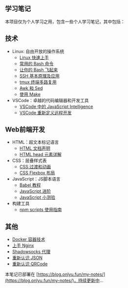 ## 学习笔记

本项目仅为个人学习之用，包含一些个人学习笔记，其中包括：

## 技术

- Linux: 自由开放的操作系统
  - [Linux 快速上手](./linux/easy_linux.md)
  - [常用的 Bash 命令](./linux/bash-commands.md)
  - [让你的 Bash 飞起来](./linux/master-bash.md)
  - [SSH 基本原理及应用](./linux/introduction-to-ssh.md)
  - [tmux 终端多路复用](./linux/tmux.md)
  - [Awk 和 Sed](./linux/awk-sed.md)
  - [使用 Make](./linux/using-make.md)
- VSCode：卓越的代码编辑器和开发工具
  - [VSCode 中的 JavaScript Intelligence](./develop-tool/vscode/js-intelligence.md)
  - [VSCode 重新定义远程开发](./develop-tool/vscode/remote-development.md)

## Web前端开发

- HTML：超文本标记语言
  - [HTML 文档声明](./web-front-end/html/html-doctype-declaration.md)
  - [HTML head 元素详解](./web-front-end/html/html-head-cheatsheet.md)
- CSS：层叠样式表
  - [CSS 过渡和动画](./web-front-end/css/transition-animation.md)
  - [CSS Flexbox 布局](./web-front-end/css/flexbox-layout.md)
- JavaScript：JS脚本语言
  - [Babel 教程](./web-front-end/javascript/babel-tutorial.md)
  - [JavaScript 进阶](./web-front-end/javascript/javascript-info.md)
  - [JavaScript 小测验](./web-front-end/javascript/javascript-test.md)
- 构建工具
  - [npm scripts 使用指南](./languages/npm/npm-scripts-guides.md)

## 其他

- [Docker 容器技术](./know-it/docker.md)
- [上手 Nginx](./know-it/nginx.md)
- [Shadowsocks 代理](./know-it/ss.md)
- [重新认识 JSON](./know-it/introduction-to-json.md)
- [重新认识 QRCode](./know-it/introduction-to-qrcode.md)
  
本笔记已部署在 [https://blog.onlyu.fun/my-notes/](https://blog.onlyu.fun/my-notes/)，持续更新中...
